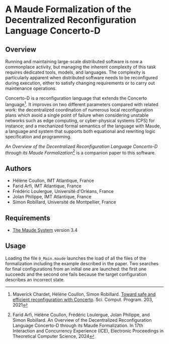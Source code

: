 # A Maude Formalization of the Decentralized Reconfiguration Language Concerto-D

## Overview

Running and maintaining large-scale distributed software is now a commonplace activity, but managing
the inherent complexity of this task requires dedicated tools, models, and languages. The complexity
is particularly apparent when distributed software needs to be reconfigured during execution, either to
satisfy changing requirements or to carry out maintenance operations.

Concerto-D is a reconfiguration language that extends the Concerto language[^2]. It improves on two different parameters compared with related work: the decentralized coordination of numerous local reconfiguration plans which avoid a single point of failure when considering unstable networks such as edge computing, or cyber-physical systems (CPS) for instance; and a mechanized formal semantics of the language with Maude, a language and system that supports both equational and rewriting logic specification and programming.

*An Overview of the Decentralized Reconfiguration Language Concerto-D through its Maude Formalization*[^1] is a companion paper to this software.

## Authors

- Hélène Coullon, IMT Atlantique, France
- Farid Arfi, IMT Atlantique, France
- Frédéric Loulergue, Université d'Orléans, France
- Jolan Philippe, IMT Atlantique, France
- Simon Robillard, Université de Montpellier, France

## Requirements

- [The Maude System](https://maude.cs.illinois.edu/wiki/The_Maude_System) version 3.4

## Usage

Loading the file `0_Main.maude` launches the load of all the files of the formalization including the example described in the paper. Two searches for final configurations from an initial one are launched: the first one succeeds and the second one fails because the target configuration describes an incorrect state.


[^1]: Farid Arfi, Hélène Coullon, Frédéric Loulergue, Jolan Philippe, and Simon Robillard. An Overview of the Decentralized Reconfiguration Language Concerto-D through its Maude Formalization. In 17th Interaction and Concurrency Experience (ICE), Electronic Proceedings in Theoretical Computer Science, 2024
[^2]: Maverick Chardet, Hélène Coullon, Simon Robillard. [Toward safe and efficient reconfiguration with Concerto](https://doi.org/10.1016/j.scico.2020.102582). Sci. Comput. Program. 203, 2021
